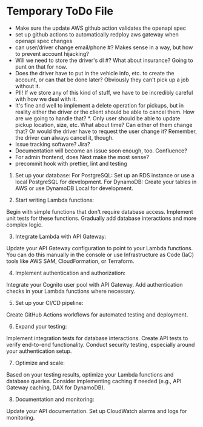 # Temporary ToDo File

* Make sure the update AWS github action validates the openapi spec
* set up github actions to automatically redploy aws gateway when openapi spec changes
* can user/driver change email/phone #? Makes sense in a way, but how to prevent account hijacking?
* Will we need to store the driver's dl #? What about insurance? Going to punt on that for now.
* Does the driver have to put in the vehicle info, etc. to create the account, or can that be done later? Obviously they can't pick up a job without it.
* PII! If we store any of this kind of stuff, we have to be incredibly careful with how we deal with it.
* It's fine and well to implement a delete operation for pickups, but in reality either the driver or the client should be able to cancel them. How are we going to handle that?
*. Only user should be able to update pickup location, size, etc. What about time? Can either of them change that? Or would the driver have to request the user change it? Remember, the driver can always cancel it, though.
* Issue tracking software? Jira? 
* Documentation will become an issue soon enough, too. Confluence?
* For admin frontend, does Next make the most sense?
* precommit hook with prettier, lint and testing

1. Set up your database:
For PostgreSQL: Set up an RDS instance or use a local PostgreSQL for development.
For DynamoDB: Create your tables in AWS or use DynamoDB Local for development.


2. Start writing Lambda functions:

Begin with simple functions that don't require database access.
Implement unit tests for these functions.
Gradually add database interactions and more complex logic.


3. Integrate Lambda with API Gateway:

Update your API Gateway configuration to point to your Lambda functions.
You can do this manually in the console or use Infrastructure as Code (IaC) tools like AWS SAM, CloudFormation, or Terraform.


4. Implement authentication and authorization:

Integrate your Cognito user pool with API Gateway.
Add authentication checks in your Lambda functions where necessary.


5. Set up your CI/CD pipeline:

Create GitHub Actions workflows for automated testing and deployment.


6. Expand your testing:

Implement integration tests for database interactions.
Create API tests to verify end-to-end functionality.
Conduct security testing, especially around your authentication setup.


7. Optimize and scale:

Based on your testing results, optimize your Lambda functions and database queries.
Consider implementing caching if needed (e.g., API Gateway caching, DAX for DynamoDB).


8. Documentation and monitoring:

Update your API documentation.
Set up CloudWatch alarms and logs for monitoring.
